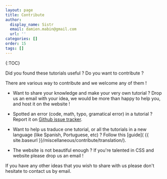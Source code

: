 ```yaml
---
layout: page
title: Contribute
author:
  display_name: Sistr
  email: damien.mabin@gmail.com
  url: ''
categories: []
order: 15
tags: []
---
```

{:TOC}

Did you found these tutorials useful ?
Do you want to contribute ?

There are various way to contribute and we welcome any of them !

 - Want to share your knowledge and make your very own tutorial ? Drop us an email with your idea, we would be more than happy to help you, and host it on the website !

 - Spotted an error (code, math, typo, gramatical error) in a tutorial ? Report it on [Github issue tracker](https://github.com/Whiteseeker/opengl-tutorials/issues).

 - Want to help us traduce one tutorial, or all the tutorials in a new language (like Spanish, Portuguese, etc) ? Follow this [guide]( {{ site.baseurl }}/miscellaneous/contribute/translation/).

 - The website is not beautiful enough ? If you're talented in CSS and website please drop us an email !

If you have any other ideas that you wish to share with us please don't hesitate to contact us by email.
